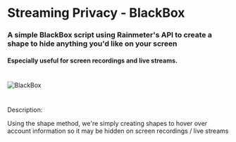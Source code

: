 # Streaming Privacy - BlackBox
### A simple BlackBox script using Rainmeter's API to create a shape to hide anything you'd like on your screen

#### Especially useful for screen recordings and live streams. 

#

![BlackBox](https://i.imgur.com/maBXRWu.png)
#

Description:

Using the shape method, we're simply creating shapes to hover over account information so it may be hidden on screen recordings / live streams
